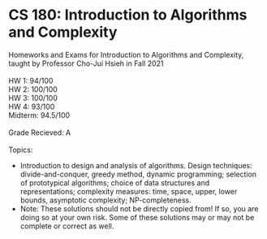 # CS 180: Introduction to Algorithms and Complexity
Homeworks and Exams for Introduction to Algorithms and Complexity, taught by Professor Cho-Jui Hsieh in Fall 2021 <br />
<br />
HW 1: 94/100 <br />
HW 2: 100/100 <br />
HW 3: 100/100 <br />
HW 4: 93/100 <br />
Midterm: 94.5/100 <br />
<br />
Grade Recieved: A <br />
<br />
Topics: <br />
- Introduction to design and analysis of algorithms. Design techniques: divide-and-conquer, greedy method, dynamic programming; selection of prototypical algorithms; choice of data structures and representations; complexity measures: time, space, upper, lower bounds, asymptotic complexity; NP-completeness.
- Note: These solutions should not be directly copied from! If so, you are doing so at your own risk. Some of these solutions may or may not be complete or correct as well.
